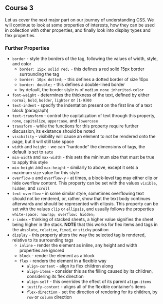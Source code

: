 ## Course 3

Let us cover the next major part on our journey of understanding CSS. We will continue to look at some properties of
interests, how they can be used in collection with other properties, and finally look into display types and flex
properties.

### Further Properties

* `border` - style the borders of the tag, following the values of width, style, and color
  * `border: 15px solid red;` - this defines a red solid 15px border surrounding the tag
  * `border: 10px dotted;` - this defines a dotted border of size 10px
  * `border: double;` - this defines a double-lined border
  * by default, the border style is of `medium none inherited-color`
* `font-weight` - determines the thickness of the text, defined by either `normal`, `bold`, `bolder`, `lighter` or
    `[1-9]00`
* `text-indent` - specify the indentation present on the first line of a text block (paragraph)
* `text-transform` - control the capitalization of text through this property, `none`, `capitalize`, `uppercase`, and
    `lowercase`
* `transform` - while the functions for this property require further discussion, its existance should be noted
* `visibility` - visibility will cause an element to not be rendered onto the page, but it will still take space
* `width` and `height` - we can "hardcode" the dimensions of tags, the default is set to `auto`
* `min-width` and `max-width` - this sets the minimum size that must be true to apply this style
* `min-height` and `max-height` - similarly to above, except it sets a maximum size value for this style
* `overflow-x` and `overflow-y` - at times, a block-level tag may either clip or hide overflow content. This property
    can be set with the values `visible`, `hidden`, and `scroll`
* `text-overflow` - in some similar style, sometimes overflowing text should not be rendered, or, rather, show that
    the text body continues afterwards and should be represented with ellipsis. This property can be set with the values
    `clip` or `ellipsis`, and usually follows the properties `white-space: nowrap; overflow: hidden;`
* `z-index` - thinking of stacked sheets, a higher value signifies the sheet being higher in the stack. **NOTE** that
    this works for flex items and tags in the `absolute`, `relative`, `fixed`, or `sticky` position
* `display` - this property alters the way the selected tag is rendered, relative to its surrounding tags
  * `inline` - render the element as inline, any height and width properties are ignored
  * `block` - render the element as a block
  * `flex` - renders the element in a flexible way
    * `align-content` - align its flex children along 
    * `align-items` - consider this as the filling caused by its children, considering its flex direction
    * `align-self` - this overrides the effect of its parent `align-items`
    * `justify-content` - aligns all of the flexible container's items
    * `flex-direction` - set the direction of rendering for its children, by `row` or `column` direction
